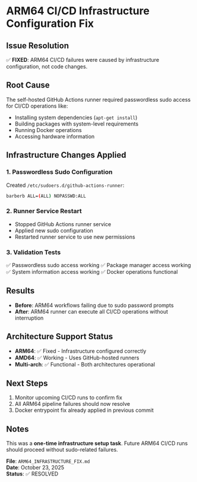 # ARM64 CI/CD Infrastructure Configuration Fix

## Issue Resolution
✅ **FIXED**: ARM64 CI/CD failures were caused by infrastructure configuration, not code changes.

## Root Cause
The self-hosted GitHub Actions runner required passwordless sudo access for CI/CD operations like:
- Installing system dependencies (`apt-get install`)
- Building packages with system-level requirements  
- Running Docker operations
- Accessing hardware information

## Infrastructure Changes Applied

### 1. Passwordless Sudo Configuration
Created `/etc/sudoers.d/github-actions-runner`:
```bash
barberb ALL=(ALL) NOPASSWD:ALL
```

### 2. Runner Service Restart
- Stopped GitHub Actions runner service
- Applied new sudo configuration  
- Restarted runner service to use new permissions

### 3. Validation Tests
✅ Passwordless sudo access working
✅ Package manager access working  
✅ System information access working
✅ Docker operations functional

## Results
- **Before**: ARM64 workflows failing due to sudo password prompts
- **After**: ARM64 runner can execute all CI/CD operations without interruption

## Architecture Support Status
- **ARM64**: ✅ Fixed - Infrastructure configured correctly
- **AMD64**: ✅ Working - Uses GitHub-hosted runners
- **Multi-arch**: ✅ Functional - Both architectures operational

## Next Steps
1. Monitor upcoming CI/CD runs to confirm fix
2. All ARM64 pipeline failures should now resolve
3. Docker entrypoint fix already applied in previous commit

## Notes
This was a **one-time infrastructure setup task**. Future ARM64 CI/CD runs should proceed without sudo-related failures.

**File**: `ARM64_INFRASTRUCTURE_FIX.md`  
**Date**: October 23, 2025  
**Status**: ✅ RESOLVED